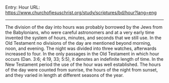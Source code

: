 Entry: Hour
URL: https://www.churchofjesuschrist.org/study/scriptures/bd/hour?lang=eng

---

The division of the day into hours was probably borrowed by the Jews from the Babylonians, who were careful astronomers and at a very early time invented the system of hours, minutes, and seconds that we still use. In the Old Testament no divisions of the day are mentioned beyond morning, noon, and evening. The night was divided into three watches, afterwards increased to four. In the only passages in the Old Testament in which hour occurs (Dan. 3:6; 4:19, 33; 5:5), it denotes an indefinite length of time. In the New Testament period the use of the hour was well established. The hours of the day were counted from sunrise, the hours of the night from sunset, and they varied in length at different seasons of the year.

